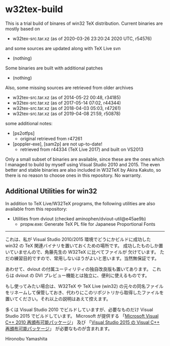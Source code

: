 # w32tex-build

This is a trial build of binares of win32 TeX distribution.
Current binaries are mostly based on

- w32tex-src.tar.xz (as of 2020-03-26 23:20:24 2020 UTC, r54576)

and some sources are updated along with TeX Live svn

- (nothing)

Some binaries are built with additional patches

- (nothing)

Also, some missing sources are retrieved from older archives

- w32tex-src.tar.xz (as of 2014-05-22 00:48, r34185)
- w32tex-src.tar.xz (as of 2017-05-14 07:02, r44344)
- w32tex-src.tar.xz (as of 2018-04-03 05:03, r47261)
- w32tex-src.tar.xz (as of 2019-04-08 21:59, r50878)

some additional notes:

- [ps2otfps]
  - original retrieved from r47261
- [poppler-exe], [sam2p] are not up-to-date!
  - retrieved from r44334 (TeX Live 2017) and built on VS2013

Only a small subset of binaries are available, since these are the ones
which I managed to build by myself using Visual Studio 2010 and 2015.
The even better and stable binaries are also included in W32TeX
by Akira Kakuto, so there is no reason to choose ones in this repository.
No warranty.

## Additional Utilities for win32

In addition to TeX Live/W32TeX programs, the following utilities are also
available from this repository:

- Utilities from dviout (checked aminophen/dviout-util@e45ae9b)
  - propw.exe: Generate TeX PL file for Japanese Proportional Fonts

----

これは、私が Visual Studio 2010/2015 環境でどうにかビルドに成功した
win32 の TeX 関連バイナリを置いておくための場所です。
成功したものしか置いていませんので、角藤先生の W32TeX に比べてファイルが
欠けています。
ただの練習目的ですので、常用しないほうがよいと思います。当然無保証です。

あわせて、dviout の付属ユーティリティの独自改良版も置いてあります。
これらは dviout の DVI プレビュー機能とは独立に、便利に使えるものです。

もし使ってみたい場合は、W32TeX や TeX Live (win32) の元々の同名ファイル
をリネームして保管しておき、代わりにこのリポジトリから取得したファイルを
置いてください。それ以上の説明はあえて控えます。

多くは Visual Studio 2010 でビルドしていますが、必要なものだけ
Visual Studio 2015 でビルドしています。
Microsoft が提供する
「[Microsoft Visual C++ 2010 再頒布可能パッケージ](https://www.microsoft.com/en-US/download/details.aspx?id=5555)」
及び
「[Visual Studio 2015 の Visual C++ 再頒布可能パッケージ](https://www.microsoft.com/en-US/download/details.aspx?id=48145)」
が必要なものが含まれます。

Hironobu Yamashita
